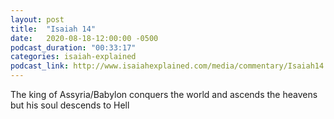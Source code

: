 ```yaml
---
layout: post
title:  "Isaiah 14"
date:   2020-08-18-12:00:00 -0500
podcast_duration: "00:33:17"
categories: isaiah-explained
podcast_link: http://www.isaiahexplained.com/media/commentary/Isaiah14.mp3
---
```

The king of Assyria/Babylon conquers the world and ascends the heavens but his soul descends to Hell
